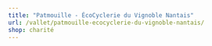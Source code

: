 ```yaml
---
title: "Patmouille - ÉcoCyclerie du Vignoble Nantais"
url: /vallet/patmouille-ecocyclerie-du-vignoble-nantais/
shop: charité
---
```

